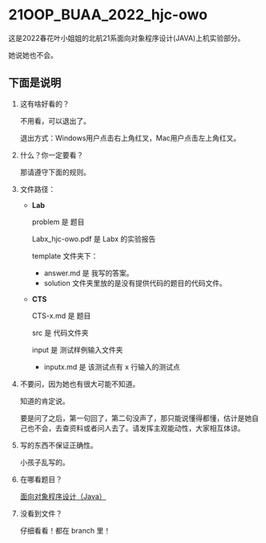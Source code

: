 # 21OOP_BUAA_2022_hjc-owo

这是2022春花叶小姐姐的北航21系面向对象程序设计(JAVA)上机实验部分。

她说她也不会。



## 下面是说明

1. 这有啥好看的？

   不用看，可以退出了。

   退出方式：Windows用户点击右上角红叉，Mac用户点击左上角红叉。

2. 什么？你一定要看？

   那请遵守下面的规则。

3. 文件路径：

   - **Lab**

     problem 是 题目

     Labx_hjc-owo.pdf 是 Labx 的实验报告

     template 文件夹下：

     - answer.md 是 我写的答案。
     - solution 文件夹里放的是没有提供代码的题目的代码文件。

   - **CTS**

     CTS-x.md 是 题目

     src 是 代码文件夹
     
     input 是 测试样例输入文件夹
     
     - inputx.md 是 该测试点有 x 行输入的测试点

3. 不要问，因为她也有很大可能不知道。

   知道的肯定说。

   要是问了之后，第一句回了，第二句没声了，那只能说懂得都懂，估计是她自己也不会，去查资料或者问人去了。请发挥主观能动性，大家相互体谅。

4. 写的东西不保证正确性。

   小孩子乱写的。

5. 在哪看题目？

   [面向对象程序设计（Java）](https://super-buaa-2021.github.io/Java-HomeWork/)

6. 没看到文件？

   仔细看看！都在 branch 里！